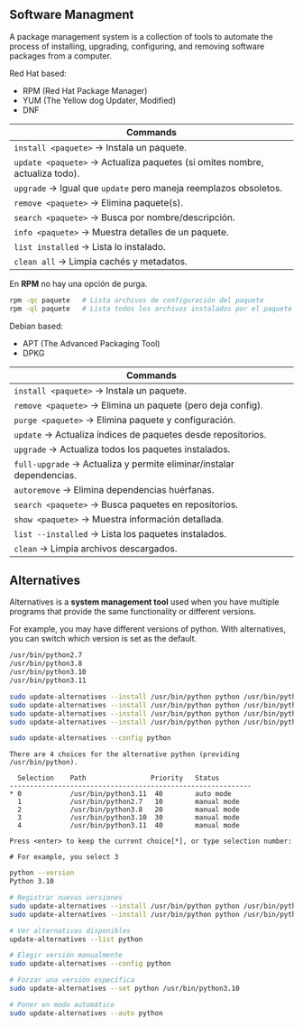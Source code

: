 ## Software Managment

A package management system is a collection of tools to automate the process of installing, upgrading, configuring, and removing software packages from a computer.

Red Hat based:
- RPM (Red Hat Package Manager)
- YUM (The Yellow dog Updater, Modified)
- DNF 

| Commands                                                                    |
| --------------------------------------------------------------------------- |
| `install <paquete>` → Instala un paquete.                                   |
| `update <paquete>` → Actualiza paquetes (si omites nombre, actualiza todo). |
| `upgrade` → Igual que `update` pero maneja reemplazos obsoletos.            |
| `remove <paquete>` → Elimina paquete(s).                                    |
| `search <paquete>` → Busca por nombre/descripción.                          |
| `info <paquete>` → Muestra detalles de un paquete.                          |
| `list installed` → Lista lo instalado.                                      |
| `clean all` → Limpia cachés y metadatos.                                    |
En **RPM** no hay una opción de purga.

```bash
rpm -qc paquete   # Lista archivos de configuración del paquete
rpm -ql paquete   # Lista todos los archivos instalados por el paquete
```

Debian based:
- APT (The Advanced Packaging Tool)
- DPKG

| Commands                                                             |
| -------------------------------------------------------------------- |
| `install <paquete>` → Instala un paquete.                            |
| `remove <paquete>` → Elimina un paquete (pero deja config).          |
| `purge <paquete>` → Elimina paquete y configuración.                 |
| `update` → Actualiza índices de paquetes desde repositorios.         |
| `upgrade` → Actualiza todos los paquetes instalados.                 |
| `full-upgrade` → Actualiza y permite eliminar/instalar dependencias. |
| `autoremove` → Elimina dependencias huérfanas.                       |
| `search <paquete>` → Busca paquetes en repositorios.                 |
| `show <paquete>` → Muestra información detallada.                    |
| `list --installed` → Lista los paquetes instalados.                  |
| `clean` → Limpia archivos descargados.                               |

## Alternatives

Alternatives is a **system management tool** used when you have multiple programs that provide the same functionality or different versions.

For example, you may have different versions of python.
With alternatives, you can switch which version is set as the default.

```bash
/usr/bin/python2.7
/usr/bin/python3.8
/usr/bin/python3.10
/usr/bin/python3.11

sudo update-alternatives --install /usr/bin/python python /usr/bin/python2.7 10
sudo update-alternatives --install /usr/bin/python python /usr/bin/python3.8 20
sudo update-alternatives --install /usr/bin/python python /usr/bin/python3.10 30
sudo update-alternatives --install /usr/bin/python python /usr/bin/python3.11 40

sudo update-alternatives --config python
```

```
There are 4 choices for the alternative python (providing /usr/bin/python).

  Selection    Path                Priority   Status
------------------------------------------------------------
* 0            /usr/bin/python3.11  40        auto mode
  1            /usr/bin/python2.7   10        manual mode
  2            /usr/bin/python3.8   20        manual mode
  3            /usr/bin/python3.10  30        manual mode
  4            /usr/bin/python3.11  40        manual mode

Press <enter> to keep the current choice[*], or type selection number:

# For example, you select 3
```

```bash
python --version
Python 3.10
```

```bash
# Registrar nuevas versiones
sudo update-alternatives --install /usr/bin/python python /usr/bin/python3.8 20
sudo update-alternatives --install /usr/bin/python python /usr/bin/python3.10 30

# Ver alternativas disponibles
update-alternatives --list python

# Elegir versión manualmente
sudo update-alternatives --config python

# Forzar una versión específica
sudo update-alternatives --set python /usr/bin/python3.10

# Poner en modo automático
sudo update-alternatives --auto python
```

